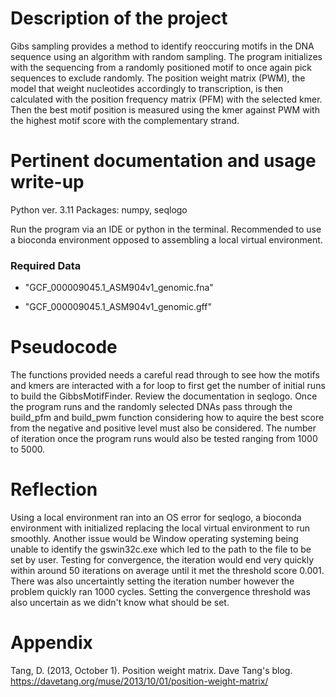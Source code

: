 # Description of the project

Gibs sampling provides a method to identify reoccuring motifs in the DNA sequence using an algorithm with random sampling. The program initializes with the sequencing from a randomly positioned motif to once again pick sequences to exclude randomly. The position weight matrix (PWM), the model that weight nucleotides accordingly to transcription, is then calculated with the position frequency matrix (PFM) with the selected kmer. Then the best motif position is measured using the kmer against PWM with the highest motif score with the complementary strand. 

# Pertinent documentation and usage write-up

Python ver. 3.11
Packages: numpy, seqlogo

Run the program via an IDE or python in the terminal. Recommended to use a bioconda environment opposed to assembling a local virtual environment.

### Required Data
- "GCF_000009045.1_ASM904v1_genomic.fna"

- "GCF_000009045.1_ASM904v1_genomic.gff"

# Pseudocode

The functions provided needs a careful read through to see how the motifs and kmers are interacted with a for loop to first get the number of initial runs to build the GibbsMotifFinder. Review the documentation in seqlogo. Once the program runs and the randomly selected DNAs pass through the build_pfm and build_pwm function considering how to aquire the best score from the negative and positive level must also be considered. The number of iteration once the program runs would also be tested ranging from 1000 to 5000.

# Reflection 

Using a local environment ran into an OS error for seqlogo, a bioconda environment with initialized replacing the local virtual environment to run smoothly. Another issue would be Window operating systeming being unable to identify the gswin32c.exe which led to the path to the file to be set by user. Testing for convergence, the iteration would end very quickly within around 50 iterations on average until it met the threshold score 0.001. There was also uncertaintly setting the iteration number however the problem quickly ran 1000 cycles. Setting the convergence threshold was also uncertain as we didn't know what should be set.

# Appendix 

Tang, D. (2013, October 1). Position weight matrix. Dave Tang's blog. https://davetang.org/muse/2013/10/01/position-weight-matrix/
